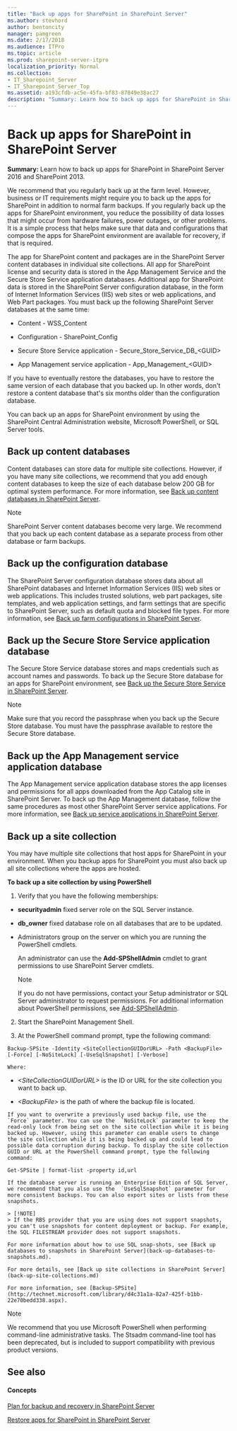 ```yaml
---
title: "Back up apps for SharePoint in SharePoint Server"
ms.author: stevhord
author: bentoncity
manager: pamgreen
ms.date: 2/17/2018
ms.audience: ITPro
ms.topic: article
ms.prod: sharepoint-server-itpro
localization_priority: Normal
ms.collection:
- IT_Sharepoint_Server
- IT_Sharepoint_Server_Top
ms.assetid: a193cfdb-ac5e-45fa-bf83-87849e38ac27
description: "Summary: Learn how to back up apps for SharePoint in SharePoint Server 2016 and SharePoint 2013."
---
```


# Back up apps for SharePoint in SharePoint Server

 **Summary:** Learn how to back up apps for SharePoint in SharePoint Server 2016 and SharePoint 2013. 
  
We recommend that you regularly back up at the farm level. However, business or IT requirements might require you to back up the apps for SharePoint in addition to normal farm backups. If you regularly back up the apps for SharePoint environment, you reduce the possibility of data losses that might occur from hardware failures, power outages, or other problems. It is a simple process that helps make sure that data and configurations that compose the apps for SharePoint environment are available for recovery, if that is required. 
  
The app for SharePoint content and packages are in the SharePoint Server content databases in individual site collections. All app for SharePoint license and security data is stored in the App Management Service and the Secure Store Service application databases. Additional app for SharePoint data is stored in the SharePoint Server configuration database, in the form of Internet Information Services (IIS) web sites or web applications, and Web Part packages. You must back up the following SharePoint Server databases at the same time:
  
- Content - WSS_Content
    
- Configuration - SharePoint_Config
    
- Secure Store Service application - Secure_Store_Service_DB_\<GUID\>
    
- App Management service application - App_Management_\<GUID\>
    
If you have to eventually restore the databases, you have to restore the same version of each database that you backed up. In other words, don't restore a content database that's six months older than the configuration database.
  
You can back up an apps for SharePoint environment by using the SharePoint Central Administration website, Microsoft PowerShell, or SQL Server tools.
  
    
## Back up content databases
<a name="proc1"> </a>

Content databases can store data for multiple site collections. However, if you have many site collections, we recommend that you add enough content databases to keep the size of each database below 200 GB for optimal system performance. For more information, see [Back up content databases in SharePoint Server](back-up-a-content-database.md).
  
> [!NOTE]
> SharePoint Server content databases become very large. We recommend that you back up each content database as a separate process from other database or farm backups. 
  
## Back up the configuration database
<a name="proc2"> </a>

The SharePoint Server configuration database stores data about all SharePoint databases and Internet Information Services (IIS) web sites or web applications. This includes trusted solutions, web part packages, site templates, and web application settings, and farm settings that are specific to SharePoint Server, such as default quota and blocked file types. For more information, see [Back up farm configurations in SharePoint Server](back-up-a-farm-configuration.md).
  
## Back up the Secure Store Service application database
<a name="proc3"> </a>

The Secure Store Service database stores and maps credentials such as account names and passwords. To back up the Secure Store database for an apps for SharePoint environment, see [Back up the Secure Store Service in SharePoint Server](back-up-the-secure-store-service.md).
  
> [!NOTE]
> Make sure that you record the passphrase when you back up the Secure Store database. You must have the passphrase available to restore the Secure Store database. 
  
## Back up the App Management service application database
<a name="proc4"> </a>

The App Management service application database stores the app licenses and permissions for all apps downloaded from the App Catalog site in SharePoint Server. To back up the App Management database, follow the same procedures as most other SharePoint Server service applications. For more information, see [Back up service applications in SharePoint Server](back-up-a-service-application.md).
  
## Back up a site collection
<a name="proc5"> </a>

You may have multiple site collections that host apps for SharePoint in your environment. When you backup apps for SharePoint you must also back up all site collections where the apps are hosted.
  
 **To back up a site collection by using PowerShell**
  
1. Verify that you have the following memberships:
    
  - **securityadmin** fixed server role on the SQL Server instance. 
    
  - **db_owner** fixed database role on all databases that are to be updated. 
    
  - Administrators group on the server on which you are running the PowerShell cmdlets.
    
    An administrator can use the **Add-SPShellAdmin** cmdlet to grant permissions to use SharePoint Server cmdlets. 
    
    > [!NOTE]
    > If you do not have permissions, contact your Setup administrator or SQL Server administrator to request permissions. For additional information about PowerShell permissions, see [Add-SPShellAdmin](http://technet.microsoft.com/library/2ddfad84-7ca8-409e-878b-d09cb35ed4aa.aspx). 
  
2. Start the SharePoint Management Shell.
    
3. At the PowerShell command prompt, type the following command:
    
  ```
  Backup-SPSite -Identity <SiteCollectionGUIDorURL> -Path <BackupFile> [-Force] [-NoSiteLock] [-UseSqlSnapshot] [-Verbose]
  ```

    Where:
    
  -  _\<SiteCollectionGUIDorURL\>_ is the ID or URL for the site collection you want to back up. 
    
  -  _\<BackupFile\>_ is the path of where the backup file is located. 
    
    If you want to overwrite a previously used backup file, use the  `Force` parameter. You can use the  `NoSiteLock` parameter to keep the read-only lock from being set on the site collection while it is being backed up. However, using this parameter can enable users to change the site collection while it is being backed up and could lead to possible data corruption during backup. To display the site collection GUID or URL at the PowerShell command prompt, type the following command: 
    
  ```
  Get-SPSite | format-list -property id,url
  ```

    If the database server is running an Enterprise Edition of SQL Server, we recommend that you also use the  `UseSqlSnapshot` parameter for more consistent backups. You can also export sites or lists from these snapshots. 
    
    > [!NOTE]
    > If the RBS provider that you are using does not support snapshots, you can't use snapshots for content deployment or backup. For example, the SQL FILESTREAM provider does not support snapshots. 
  
    For more information about how to use SQL snap-shots, see [Back up databases to snapshots in SharePoint Server](back-up-databases-to-snapshots.md).
    
    For more details, see [Back up site collections in SharePoint Server](back-up-site-collections.md)
    
    For more information, see [Backup-SPSite](http://technet.microsoft.com/library/d4c31a1a-82a7-425f-b1bb-22e70bedd338.aspx).
    
> [!NOTE]
> We recommend that you use Microsoft PowerShell when performing command-line administrative tasks. The Stsadm command-line tool has been deprecated, but is included to support compatibility with previous product versions. 
  
## See also
<a name="proc5"> </a>

#### Concepts

[Plan for backup and recovery in SharePoint Server](backup-and-recovery-planning.md)
  
[Restore apps for SharePoint in SharePoint Server](restore-apps-for-sharepoint.md)

